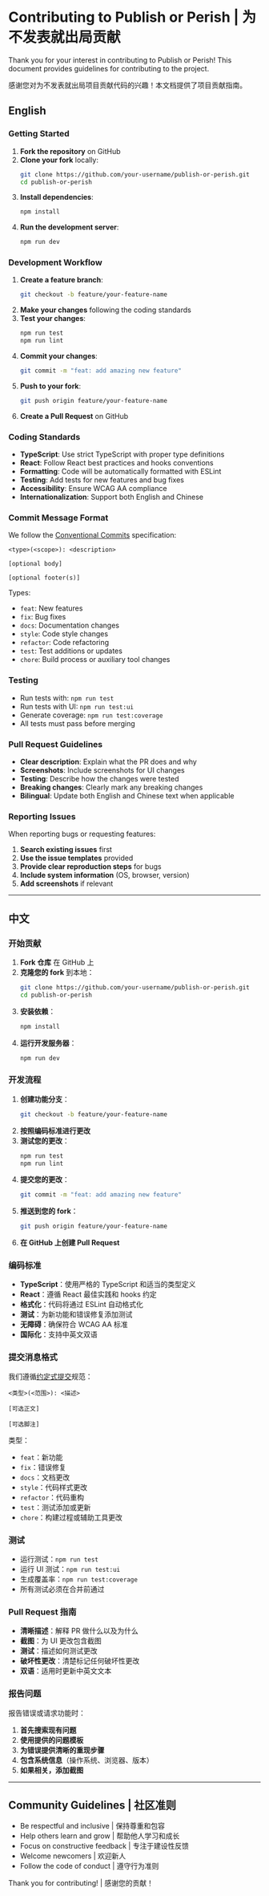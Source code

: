 # Contributing to Publish or Perish | 为不发表就出局贡献

Thank you for your interest in contributing to Publish or Perish! This document provides guidelines for contributing to the project.

感谢您对为不发表就出局项目贡献代码的兴趣！本文档提供了项目贡献指南。

## English

### Getting Started

1. **Fork the repository** on GitHub
2. **Clone your fork** locally:
   ```bash
   git clone https://github.com/your-username/publish-or-perish.git
   cd publish-or-perish
   ```
3. **Install dependencies**:
   ```bash
   npm install
   ```
4. **Run the development server**:
   ```bash
   npm run dev
   ```

### Development Workflow

1. **Create a feature branch**:
   ```bash
   git checkout -b feature/your-feature-name
   ```
2. **Make your changes** following the coding standards
3. **Test your changes**:
   ```bash
   npm run test
   npm run lint
   ```
4. **Commit your changes**:
   ```bash
   git commit -m "feat: add amazing new feature"
   ```
5. **Push to your fork**:
   ```bash
   git push origin feature/your-feature-name
   ```
6. **Create a Pull Request** on GitHub

### Coding Standards

- **TypeScript**: Use strict TypeScript with proper type definitions
- **React**: Follow React best practices and hooks conventions
- **Formatting**: Code will be automatically formatted with ESLint
- **Testing**: Add tests for new features and bug fixes
- **Accessibility**: Ensure WCAG AA compliance
- **Internationalization**: Support both English and Chinese

### Commit Message Format

We follow the [Conventional Commits](https://conventionalcommits.org/) specification:

```
<type>(<scope>): <description>

[optional body]

[optional footer(s)]
```

Types:
- `feat`: New features
- `fix`: Bug fixes
- `docs`: Documentation changes
- `style`: Code style changes
- `refactor`: Code refactoring
- `test`: Test additions or updates
- `chore`: Build process or auxiliary tool changes

### Testing

- Run tests with: `npm run test`
- Run tests with UI: `npm run test:ui`
- Generate coverage: `npm run test:coverage`
- All tests must pass before merging

### Pull Request Guidelines

- **Clear description**: Explain what the PR does and why
- **Screenshots**: Include screenshots for UI changes
- **Testing**: Describe how the changes were tested
- **Breaking changes**: Clearly mark any breaking changes
- **Bilingual**: Update both English and Chinese text when applicable

### Reporting Issues

When reporting bugs or requesting features:

1. **Search existing issues** first
2. **Use the issue templates** provided
3. **Provide clear reproduction steps** for bugs
4. **Include system information** (OS, browser, version)
5. **Add screenshots** if relevant

---

## 中文

### 开始贡献

1. **Fork 仓库** 在 GitHub 上
2. **克隆您的 fork** 到本地：
   ```bash
   git clone https://github.com/your-username/publish-or-perish.git
   cd publish-or-perish
   ```
3. **安装依赖**：
   ```bash
   npm install
   ```
4. **运行开发服务器**：
   ```bash
   npm run dev
   ```

### 开发流程

1. **创建功能分支**：
   ```bash
   git checkout -b feature/your-feature-name
   ```
2. **按照编码标准进行更改**
3. **测试您的更改**：
   ```bash
   npm run test
   npm run lint
   ```
4. **提交您的更改**：
   ```bash
   git commit -m "feat: add amazing new feature"
   ```
5. **推送到您的 fork**：
   ```bash
   git push origin feature/your-feature-name
   ```
6. **在 GitHub 上创建 Pull Request**

### 编码标准

- **TypeScript**：使用严格的 TypeScript 和适当的类型定义
- **React**：遵循 React 最佳实践和 hooks 约定
- **格式化**：代码将通过 ESLint 自动格式化
- **测试**：为新功能和错误修复添加测试
- **无障碍**：确保符合 WCAG AA 标准
- **国际化**：支持中英文双语

### 提交消息格式

我们遵循[约定式提交](https://conventionalcommits.org/)规范：

```
<类型>(<范围>): <描述>

[可选正文]

[可选脚注]
```

类型：
- `feat`：新功能
- `fix`：错误修复
- `docs`：文档更改
- `style`：代码样式更改
- `refactor`：代码重构
- `test`：测试添加或更新
- `chore`：构建过程或辅助工具更改

### 测试

- 运行测试：`npm run test`
- 运行 UI 测试：`npm run test:ui`
- 生成覆盖率：`npm run test:coverage`
- 所有测试必须在合并前通过

### Pull Request 指南

- **清晰描述**：解释 PR 做什么以及为什么
- **截图**：为 UI 更改包含截图
- **测试**：描述如何测试更改
- **破坏性更改**：清楚标记任何破坏性更改
- **双语**：适用时更新中英文文本

### 报告问题

报告错误或请求功能时：

1. **首先搜索现有问题**
2. **使用提供的问题模板**
3. **为错误提供清晰的重现步骤**
4. **包含系统信息**（操作系统、浏览器、版本）
5. **如果相关，添加截图**

---

## Community Guidelines | 社区准则

- Be respectful and inclusive | 保持尊重和包容
- Help others learn and grow | 帮助他人学习和成长
- Focus on constructive feedback | 专注于建设性反馈
- Welcome newcomers | 欢迎新人
- Follow the code of conduct | 遵守行为准则

Thank you for contributing! | 感谢您的贡献！
